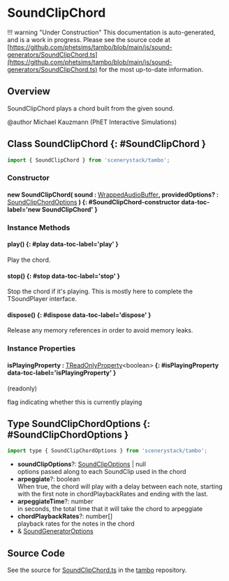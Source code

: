 # SoundClipChord

!!! warning "Under Construction"
    This documentation is auto-generated, and is a work in progress. Please see the source code at
    [https://github.com/phetsims/tambo/blob/main/js/sound-generators/SoundClipChord.ts](https://github.com/phetsims/tambo/blob/main/js/sound-generators/SoundClipChord.ts) for the most up-to-date information.

## Overview

SoundClipChord plays a chord built from the given sound.

@author Michael Kauzmann (PhET Interactive Simulations)

## Class SoundClipChord {: #SoundClipChord }


```js
import { SoundClipChord } from 'scenerystack/tambo';
```
### Constructor

#### new SoundClipChord( sound : <span style="font-weight: 400;">[WrappedAudioBuffer](../tambo/WrappedAudioBuffer.md)</span>, providedOptions? : <span style="font-weight: 400;">[SoundClipChordOptions](../tambo/SoundClipChord.md#SoundClipChordOptions)</span> ) {: #SoundClipChord-constructor data-toc-label='new SoundClipChord' }

### Instance Methods

#### play() {: #play data-toc-label='play' }

Play the chord.

#### stop() {: #stop data-toc-label='stop' }

Stop the chord if it's playing.  This is mostly here to complete the TSoundPlayer interface.

#### dispose() {: #dispose data-toc-label='dispose' }

Release any memory references in order to avoid memory leaks.

### Instance Properties

#### isPlayingProperty : <span style="font-weight: 400;">[TReadOnlyProperty](../axon/TReadOnlyProperty.md)&lt;<span style="color: hsla(calc(var(--md-hue) + 180deg),80%,40%,1);">boolean</span>&gt;</span> {: #isPlayingProperty data-toc-label='isPlayingProperty' }

(readonly)

flag indicating whether this is currently playing



## Type SoundClipChordOptions {: #SoundClipChordOptions }


```js
import type { SoundClipChordOptions } from 'scenerystack/tambo';
```


- **soundClipOptions**?: [SoundClipOptions](../tambo/SoundClip.md#SoundClipOptions) | <span style="color: hsla(calc(var(--md-hue) + 180deg),80%,40%,1);">null</span>
<br>  options passed along to each SoundClip used in the chord
- **arpeggiate**?: <span style="color: hsla(calc(var(--md-hue) + 180deg),80%,40%,1);">boolean</span>
<br>  When true, the chord will play with a delay between each note, starting with the first note in chordPlaybackRates
  and ending with the last.
- **arpeggiateTime**?: <span style="color: hsla(calc(var(--md-hue) + 180deg),80%,40%,1);">number</span>
<br>  in seconds, the total time that it will take the chord to arpeggiate
- **chordPlaybackRates**?: <span style="color: hsla(calc(var(--md-hue) + 180deg),80%,40%,1);">number</span>[]
<br>  playback rates for the notes in the chord
- &amp; [SoundGeneratorOptions](../tambo/SoundGenerator.md#SoundGeneratorOptions)




## Source Code

See the source for [SoundClipChord.ts](https://github.com/phetsims/tambo/blob/main/js/sound-generators/SoundClipChord.ts) in the [tambo](https://github.com/phetsims/tambo) repository.
